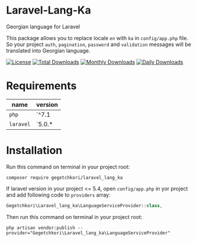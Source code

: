 # Laravel-Lang-Ka
Georgian language for Laravel

This package allows you to replace locale `en` with `ka` in `config/app.php` file. So your project `auth`, `pagination`, `password` and `validation` messages will be translated into Georgian language.


[![License](https://poser.pugx.org/gegetchkori/laravel_lang_ka/license)](https://packagist.org/packages/gegetchkori/laravel_lang_ka)
[![Total Downloads](https://poser.pugx.org/gegetchkori/laravel_lang_ka/downloads)](https://packagist.org/packages/gegetchkori/laravel_lang_ka)
[![Monthly Downloads](https://poser.pugx.org/gegetchkori/laravel_lang_ka/d/monthly)](https://packagist.org/packages/gegetchkori/laravel_lang_ka)
[![Daily Downloads](https://poser.pugx.org/gegetchkori/laravel_lang_ka/d/daily)](https://packagist.org/packages/gegetchkori/laravel_lang_ka)


# Requirements

| name | version |
| ---- | ------- |
| `php`  | `^7.1|^8.0` |
| `laravel` | `5.0.*|5.1.*|5.2.*|5.3.*|5.4.*|5.5.*|5.6.*|5.7.*|5.8.*|^6.0|^7.0|^8.0` |



# Installation

Run this command on terminal in your project root:

```
composer require gegetchkori/laravel_lang_ka
```

If laravel version in your project <= 5.4, open `config/app.php` in yor project and add following code to `providers` array:

```php
Gegetchkori\Laravel_lang_ka\LanguageServiceProvider::class,
```

Then run this command on terminal in your project root:

```
php artisan vendor:publish --provider="Gegetchkori\Laravel_lang_ka\LanguageServiceProvider"
```

